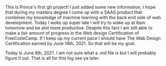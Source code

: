 This is Prince's first git project!
I just added some new information, I hope that during my masters degree I come up with a SAAS product that combines my knowledge of machine learning with the back end side of web development.
Today I woke up super late I will try to wake up at 8am tomorrow and be alot more productive. Despite this fact I am still able to make a fair amount of progress in the Web design Certification of FreeCodeCamp. If I keep up my current pace I should have The Web Design Certification earned by June 14th, 2021. So that will be my goal.

Today is June 8th, 2021.
I am not sure what a .md file is but I will probably figure it out.
That is all for this log see ya later.
